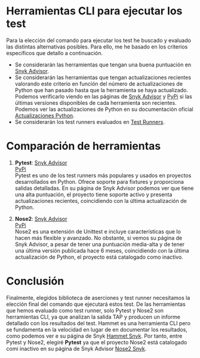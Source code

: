 # Herramientas CLI para ejecutar los test

Para la elección del comando para ejecutar los test he buscado y evaluado las distintas alternativas posibles. Para ello, me he basado en los criterios específicos que detallo a continuación. 

- Se considerarán las herramientas que tengan una buena puntuación en [Snyk Advisor](https://snyk.io/advisor/).  
- Se considerarán las herramientas que tengan actualizaciones recientes valorando este criterio en función del número de actualizaciones de Python que han pasado hasta que la herramienta se haya actualizado. Podemos verificarlo viendo en las páginas de [Snyk Advisor](https://snyk.io/advisor/) y [PyPi](https://pypi.org/) si las últimas versiones disponibles de cada herramienta son recientes. Podemos ver las actualizaciones de Python en su documentación oficial [Actualizaciones Python](https://www.python.org/doc/versions/).  
- Se considerarán los test runners evaluados en [Test Runners](/docs/test_runner.md).  

# Comparación de herramientas

1. **Pytest**:
    [Snyk Advisor](https://snyk.io/advisor/python/pytest)     
    [PyPi](https://pypi.org/project/pytest/)    
    Pytest es uno de los test runners más populares y usados en proyectos desarrollados en Python. Ofrece soporte para fixtures y proporciona salidas detalladas. En su página de Snyk Advisor podemos ver que tiene una alta puntuación, el proyecto tiene soporte activo y presenta actualizaciones recientes, coincidiendo con la última actualización de Python.   

3. **Nose2**:
    [Snyk Advisor](https://snyk.io/advisor/python/nose2)     
    [PyPi](https://pypi.org/project/nose2/)     
    Nose2 es una extensión de Unittest e incluye características que lo hacen más flexible y avanzado. No obstante, si vemos su página de Snyk Advisor, a pesar de tener una puntuación media-alta y de tener una última versión publicada hace 6 meses, coincidiendo con la última actualización de Python, el proyecto está catalogado como inactivo.    

# Conclusión

Finalmente, elegidos biblioteca de aserciones y test runner necesitamos la elección final del comando que ejecutará estos test. De las herramientas que hemos evaluado como test runner, solo Pytest y Nose2 son herramientas CLI, ya que analizan la salida TAP y producen un informe detallado con los resultados del test. Hammet es una herramienta CLI pero se fundamenta en la velocidad en lugar de en documentar los resultados, como podemos ver e su página de Snyk [Hammet Snyk](https://snyk.io/advisor/python/hammett). Por tanto, entre Pytest y Nose2, elegiré **Pytest** ya que el proyecto Nose2 está catalogado comi inactivo en su página de Snyk Advisor [Nose2 Snyk](https://snyk.io/advisor/python/nose2).  